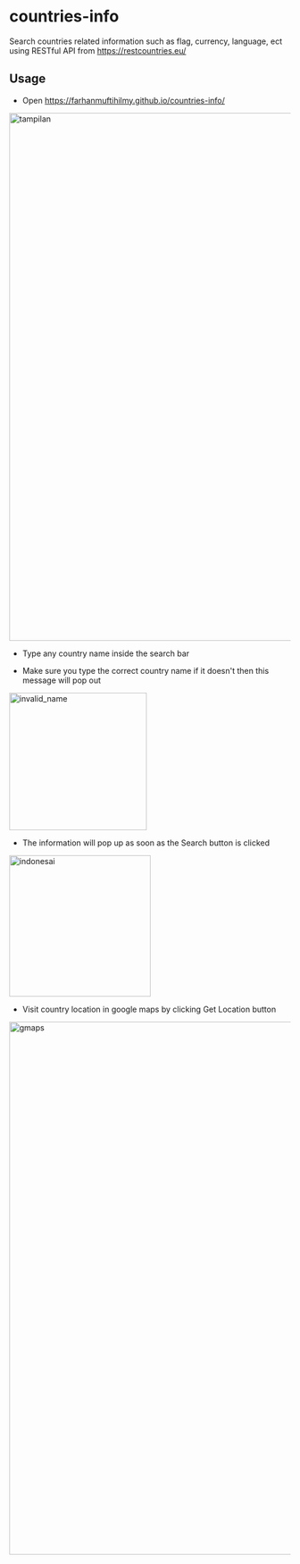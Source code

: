 # countries-info
Search countries related information such as flag, currency, language, ect using RESTful API from https://restcountries.eu/

## Usage
- Open https://farhanmuftihilmy.github.io/countries-info/ 

<img width="945" alt="tampilan" src="https://user-images.githubusercontent.com/30763010/111933593-5c49ef00-8af2-11eb-9bf3-875488ed3bb0.png">

- Type any country name inside the search bar

 - Make sure you type the correct country name if it doesn't then this message will pop out

  <img width="246" alt="invalid_name" src="https://user-images.githubusercontent.com/30763010/111933943-117ca700-8af3-11eb-829e-d53743bc093c.png">
  
 - The information will pop up as soon as the Search button is clicked

  <img width="253" alt="indonesai" src="https://user-images.githubusercontent.com/30763010/111933628-6ec42880-8af2-11eb-88d4-e01be5f19f6b.png">
  
- Visit country location in google maps by clicking Get Location button

<img width="954" alt="gmaps" src="https://user-images.githubusercontent.com/30763010/111933780-bf3b8600-8af2-11eb-965e-84ee56af0c51.png">
